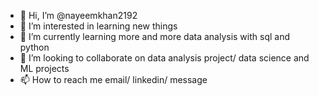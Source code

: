 - 👋 Hi, I’m @nayeemkhan2192
- 👀 I’m interested in learning new things
- 🌱 I’m currently learning more and more data analysis with sql and python
- 💞️ I’m looking to collaborate on data analysis project/ data science and ML projects
- 📫 How to reach me email/ linkedin/ message 

<!---
nayeemkhan2192/nayeemkhan2192 is a ✨ special ✨ repository because its `README.md` (this file) appears on your GitHub profile.
You can click the Preview link to take a look at your changes.
--->
